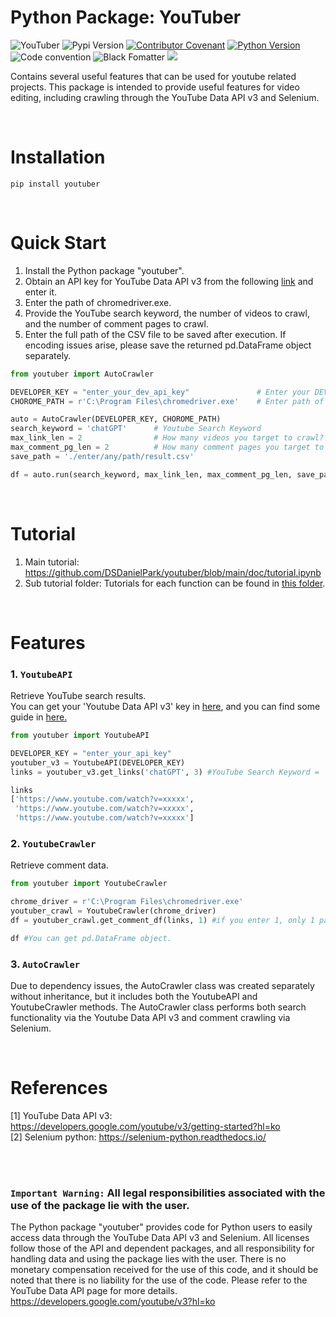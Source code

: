 # Python Package: YouTuber
![YouTuber](https://img.shields.io/badge/pypi-youtuber-blue)
![Pypi Version](https://img.shields.io/pypi/v/youtuber.svg)
[![Contributor Covenant](https://img.shields.io/badge/contributor%20covenant-v2.0%20adopted-black.svg)](code_of_conduct.md)
[![Python Version](https://img.shields.io/badge/python-3.6%2C3.7%2C3.8-black.svg)](code_of_conduct.md)
![Code convention](https://img.shields.io/badge/code%20convention-pep8-black)
![Black Fomatter](https://img.shields.io/badge/code%20style-black-000000.svg)
![](https://github.com/DSDanielPark/youtuber/blob/main/doc/imgs/youtuber2.png)


Contains several useful features that can be used for youtube related projects.
This package is intended to provide useful features for video editing, including crawling through the YouTube Data API v3 and Selenium.

<br>

# Installation
```
pip install youtuber
```

<br>

# Quick Start
1. Install the Python package "youtuber".
2. Obtain an API key for YouTube Data API v3 from the following [link](https://console.cloud.google.com/apis/api/youtube.googleapis.com/credentials?project=sincere-canyon-278402) and enter it.
3. Enter the path of chromedriver.exe.
4. Provide the YouTube search keyword, the number of videos to crawl, and the number of comment pages to crawl.
5. Enter the full path of the CSV file to be saved after execution. If encoding issues arise, please save the returned pd.DataFrame object separately.


```python
from youtuber import AutoCrawler

DEVELOPER_KEY = "enter_your_dev_api_key"               # Enter your DEV API KEY at https://console.cloud.google.com/apis/api/youtube.googleapis.com/credentials?project=sincere-canyon-278402
CHOROME_PATH = r'C:\Program Files\chromedriver.exe'    # Enter path of 'chromdriver.exe' 

auto = AutoCrawler(DEVELOPER_KEY, CHOROME_PATH)
search_keyword = 'chatGPT'      # Youtube Search Keyword
max_link_len = 2                # How many videos you target to crawl?
max_comment_pg_len = 2          # How many comment pages you target to crawl?
save_path = './enter/any/path/result.csv'

df = auto.run(search_keyword, max_link_len, max_comment_pg_len, save_path)
```

<br>

# Tutorial
1. Main tutorial: https://github.com/DSDanielPark/youtuber/blob/main/doc/tutorial.ipynb
2. Sub tutorial folder: Tutorials for each function can be found in [this folder](https://github.com/DSDanielPark/youtuber/tree/main/doc). 


<br>

# Features
### 1. `YoutubeAPI`
Retrieve YouTube search results. <br>
You can get your 'Youtube Data API v3' key in [here](https://console.cloud.google.com/apis/api/youtube.googleapis.com/credentials?project=sincere-canyon-278402), and you can find some guide in [here.](https://developers.google.com/youtube/v3/getting-started?hl=ko)


```python
from youtuber import YoutubeAPI

DEVELOPER_KEY = "enter_your_api_key"
youtuber_v3 = YoutubeAPI(DEVELOPER_KEY)
links = youtuber_v3.get_links('chatGPT', 3) #YouTube Search Keyword = 'chatGPT', return 3 links.

links
['https://www.youtube.com/watch?v=xxxxx',
 'https://www.youtube.com/watch?v=xxxxx',
 'https://www.youtube.com/watch?v=xxxxx']
```

### 2. `YoutubeCrawler`
Retrieve comment data.
```python
from youtuber import YoutubeCrawler

chrome_driver = r'C:\Program Files\chromedriver.exe'
youtuber_crawl = YoutubeCrawler(chrome_driver)
df = youtuber_crawl.get_comment_df(links, 1) #if you enter 1, only 1 page of comments will be searched.

df #You can get pd.DataFrame object.
```


### 3. `AutoCrawler`
Due to dependency issues, the AutoCrawler class was created separately without inheritance, but it includes both the YoutubeAPI and YoutubeCrawler methods. The AutoCrawler class performs both search functionality via the Youtube Data API v3 and comment crawling via Selenium.


<br>

# References
[1] YouTube Data API v3: https://developers.google.com/youtube/v3/getting-started?hl=ko
 <br>
[2] Selenium python: https://selenium-python.readthedocs.io/

<br><br>


### `Important Warning:` All legal responsibilities associated with the use of the package lie with the user.
The Python package "youtuber" provides code for Python users to easily access data through the YouTube Data API v3 and Selenium. All licenses follow those of the API and dependent packages, and all responsibility for handling data and using the package lies with the user. There is no monetary compensation received for the use of this code, and it should be noted that there is no liability for the use of the code.
Please refer to the YouTube Data API page for more details.
https://developers.google.com/youtube/v3?hl=ko

